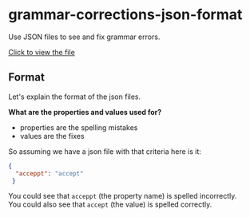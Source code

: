 # grammar-corrections-json-format
Use JSON files to see and fix grammar errors.

[Click to view the file](./main.json)

## 

## Format
Let's explain the format of the json files.

**What are the properties and values used for?**

- properties are the spelling mistakes
- values are the fixes

So assuming we have a json file with that criteria here is it:

```json
{
  "acceppt": "accept"
 }
```

You could see that `acceppt` (the property name) is spelled incorrectly.  
You could also see that `accept` (the value) is spelled correctly.

